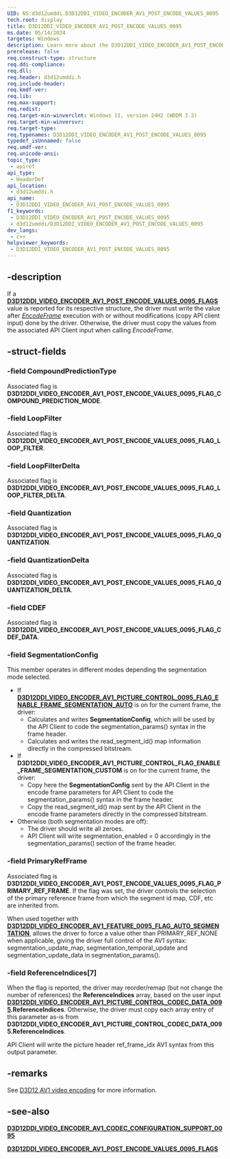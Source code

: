 ```yaml
---
UID: NS:d3d12umddi.D3D12DDI_VIDEO_ENCODER_AV1_POST_ENCODE_VALUES_0095
tech.root: display
title: D3D12DDI_VIDEO_ENCODER_AV1_POST_ENCODE_VALUES_0095
ms.date: 05/14/2024
targetos: Windows
description: Learn more about the D3D12DDI_VIDEO_ENCODER_AV1_POST_ENCODE_VALUES_0095 structure.
prerelease: false
req.construct-type: structure
req.ddi-compliance: 
req.dll: 
req.header: d3d12umddi.h
req.include-header: 
req.kmdf-ver: 
req.lib: 
req.max-support: 
req.redist: 
req.target-min-winverclnt: Windows 11, version 24H2 (WDDM 3.2)
req.target-min-winversvr: 
req.target-type: 
req.typenames: D3D12DDI_VIDEO_ENCODER_AV1_POST_ENCODE_VALUES_0095
typedef_isUnnamed: false
req.umdf-ver: 
req.unicode-ansi: 
topic_type:
 - apiref
api_type:
 - HeaderDef
api_location:
 - d3d12umddi.h
api_name:
 - D3D12DDI_VIDEO_ENCODER_AV1_POST_ENCODE_VALUES_0095
f1_keywords:
 - D3D12DDI_VIDEO_ENCODER_AV1_POST_ENCODE_VALUES_0095
 - d3d12umddi/D3D12DDI_VIDEO_ENCODER_AV1_POST_ENCODE_VALUES_0095
dev_langs:
 - c++
helpviewer_keywords:
 - D3D12DDI_VIDEO_ENCODER_AV1_POST_ENCODE_VALUES_0095
---
```


## -description

If a [**D3D12DDI_VIDEO_ENCODER_AV1_POST_ENCODE_VALUES_0095_FLAGS**](ne-d3d12umddi-d3d12ddi_video_encoder_av1_post_encode_values_0095_flags.md) value is reported for its respective structure, the driver must write the value after [*EncodeFrame*](nc-d3d12umddi-pfnd3d12ddi_video_encode_frame_0082_0.md) execution with or without modifications (copy API client input) done by the driver. Otherwise, the driver must copy the values from the associated API Client input when calling *EncodeFrame*.

## -struct-fields

### -field CompoundPredictionType

Associated flag is **D3D12DDI_VIDEO_ENCODER_AV1_POST_ENCODE_VALUES_0095_FLAG_COMPOUND_PREDICTION_MODE**.

### -field LoopFilter

Associated flag is **D3D12DDI_VIDEO_ENCODER_AV1_POST_ENCODE_VALUES_0095_FLAG_LOOP_FILTER**.

### -field LoopFilterDelta

Associated flag is **D3D12DDI_VIDEO_ENCODER_AV1_POST_ENCODE_VALUES_0095_FLAG_LOOP_FILTER_DELTA**.

### -field Quantization

Associated flag is **D3D12DDI_VIDEO_ENCODER_AV1_POST_ENCODE_VALUES_0095_FLAG_QUANTIZATION**.

### -field QuantizationDelta

Associated flag is **D3D12DDI_VIDEO_ENCODER_AV1_POST_ENCODE_VALUES_0095_FLAG_QUANTIZATION_DELTA**.

### -field CDEF

Associated flag is **D3D12DDI_VIDEO_ENCODER_AV1_POST_ENCODE_VALUES_0095_FLAG_CDEF_DATA**.

### -field SegmentationConfig

This member operates in different modes depending the segmentation mode selected.

* If [**D3D12DDI_VIDEO_ENCODER_AV1_PICTURE_CONTROL_0095_FLAG_ENABLE_FRAME_SEGMENTATION_AUTO**](ne-d3d12umddi-d3d12ddi_video_encoder_av1_picture_control_0095_flags.md) is on for the current frame, the driver:
  * Calculates and writes **SegmentationConfig**, which will be used by the API Client to code the segmentation_params() syntax in the frame header.
  * Calculates and writes the read_segment_id() map information directly in the compressed bitstream.
* If **D3D12DDI_VIDEO_ENCODER_AV1_PICTURE_CONTROL_FLAG_ENABLE_FRAME_SEGMENTATION_CUSTOM** is on for the current frame, the driver:
  * Copy here the **SegmentationConfig** sent by the API Client in the encode frame parameters for API Client to code the segmentation_params() syntax in the frame header.
  * Copy the read_segment_id() map sent by the API Client in the encode frame parameters directly in the compressed bitstream.
* Otherwise (both segmentation modes are off):
  * The driver should write all zeroes.
  * API Client will write segmentation_enabled = 0 accordingly in the segmentation_params() section of the frame header.

### -field PrimaryRefFrame

Associated flag is **D3D12DDI_VIDEO_ENCODER_AV1_POST_ENCODE_VALUES_0095_FLAG_PRIMARY_REF_FRAME**. If the flag was set, the driver controls the selection of the primary reference frame from which the segment id map, CDF, etc are inherited from.

When used together with [**D3D12DDI_VIDEO_ENCODER_AV1_FEATURE_0095_FLAG_AUTO_SEGMENTATION**](ne-d3d12umddi-d3d12ddi_video_encoder_av1_feature_0095_flags.md), allows the driver to force a value other than PRIMARY_REF_NONE when applicable, giving the driver full control of the AV1 syntax: segmentation_update_map, segmentation_temporal_update and segmentation_update_data in segmentation_params().

### -field ReferenceIndices[7]

When the flag is reported, the driver may reorder/remap (but not change the number of references) the **ReferenceIndices** array, based on the user input [**D3D12DDI_VIDEO_ENCODER_AV1_PICTURE_CONTROL_CODEC_DATA_0095**](ns-d3d12umddi-d3d12ddi_video_encoder_av1_picture_control_codec_data_0095.md)**.ReferenceIndices**. Otherwise, the driver must copy each array entry of this parameter as-is from **D3D12DDI_VIDEO_ENCODER_AV1_PICTURE_CONTROL_CODEC_DATA_0095.ReferenceIndices**.

API Client will write the picture header ref_frame_idx AV1 syntax from this output parameter.

## -remarks

See [D3D12 AV1 video encoding](/windows-hardware/drivers/display/video-encoding-d3d12-av1) for more information.

## -see-also

[**D3D12DDI_VIDEO_ENCODER_AV1_CODEC_CONFIGURATION_SUPPORT_0095**](ns-d3d12umddi-d3d12ddi_video_encoder_av1_codec_configuration_support_0095.md)

[**D3D12DDI_VIDEO_ENCODER_AV1_POST_ENCODE_VALUES_0095_FLAGS**](ne-d3d12umddi-d3d12ddi_video_encoder_av1_post_encode_values_0095_flags.md)
